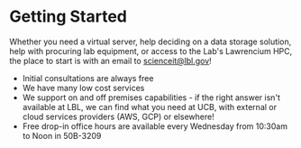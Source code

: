 # Getting Started

Whether you need a virtual server, help deciding on a data storage solution, help with procuring lab equipment, or access to the Lab's Lawrencium HPC, the place to start is with an email to scienceit@lbl.gov!

* Initial consultations are always free
* We have many low cost services
* We support on and off premises capabilities - if the right answer isn't available at LBL, we can find what you need at UCB, with external or cloud services providers (AWS, GCP) or elsewhere!
* Free drop-in office hours are available every Wednesday from 10:30am to Noon in 50B-3209

